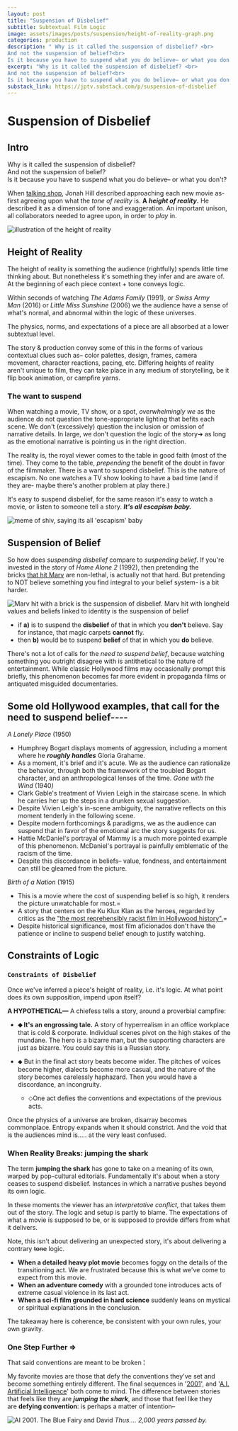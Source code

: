 ```yaml
---
layout: post
title: "Suspension of Disbelief"
subtitle: Subtextual Film Logic
image: assets/images/posts/suspension/height-of-reality-graph.png
categories: production
description: " Why is it called the suspension of disbelief? <br>
And not the suspension of belief?<br>
Is it because you have to suspend what you do believe– or what you don't?"
excerpt: "Why is it called the suspension of disbelief? <br>
And not the suspension of belief?<br>
Is it because you have to suspend what you do believe– or what you don't?"
substack_link: https://jptv.substack.com/p/suspension-of-disbelief
---
```

# Suspension of Disbelief
## Intro

Why is it called the suspension of disbelief?  
And not the suspension of belief?  
Is it because you have to suspend what you do believe– or what you don't?  


When [talking shop](https://youtu.be/pz-gkMp3cMo?si=SUc3l_vecs-kaDvK&t=4320), Jonah Hill described approaching each new movie as- first agreeing upon what the _tone of reality_ is. **A** _**height of reality**_**.** He described it as a dimension of tone and exaggeration. An important unison, all collaborators needed to agree upon, in order to _play_ in.

![illustration of the height of reality](/assets/images/posts/suspension/height-of-reality-graph.png)

## Height of Reality
The height of reality is something the audience (rightfully) spends little time thinking about. But nonetheless it's something they infer and are aware of. At the beginning of each piece context + tone conveys logic.

Within seconds of watching _The Adams Family_ (1991), or _Swiss Army Man_ (2016) or _Little Miss Sunshine_ (2006) we the audience have a sense of what's normal, and abnormal within the logic of these universes.

The physics, norms, and expectations of a piece are all absorbed at a lower subtextual level.

The story & production convey some of this in the forms of various contextual clues such as– color palettes, design, frames, camera movement, character reactions, pacing, etc. Differing heights of reality aren't unique to film, they can take place in any medium of storytelling, be it flip book animation, or campfire yarns.

### The want to suspend
When watching a movie, TV show, or a spot, _overwhelmingly we_ as the audience do not question the tone-appropriate lighting that befits each scene. We don't (excessively) question the inclusion or omission of narrative details. In large, we don't question the logic of the story➔ as long as the emotional narrative is pointing us in the right direction.

The reality is, the royal viewer comes to the table in good faith (most of the time). They come to the table, _prepending_ the benefit of the doubt in favor of the filmmaker. There is a want to suspend disbelief. This is the nature of escapism. No one watches a TV show looking to have a bad time (and if they are- maybe there's another problem at play there.)

It's easy to suspend disbelief, for the same reason it's easy to watch a movie, or listen to someone tell a story. _**It's all escapism baby.**_

![meme of shiv, saying its all 'escapism' baby](/assets/images/posts/suspension/Escape-Shiv.png)

## Suspension of Belief
So how does _suspending disbelief_ compare to _suspending belief_. If you're invested in the story of _Home Alone 2_ (1992), then pretending the bricks [that hit Marv](https://physicsofhomealone.blogspot.com/p/blog-page.html) are non-lethal, is actually not that hard. But pretending to NOT believe something you find integral to your belief system- is a bit harder.

![Marv hit with a brick is the suspension of disbelief. Marv hit with longheld values and beliefs linked to identity is the suspension of belief](/assets/images/posts/suspension/Brick-vs-Belief.png)

- if **a)** is to suspend the **disbelief** of that in which you **don't** believe. Say for instance, that magic carpets **cannot** fly.  
- then **b)** would be to suspend **belief** of that in which you **do** believe.   

There's not a lot of calls for the _need to suspend belief_, because watching something you outright disagree with is antithetical to the nature of entertainment. While classic Hollywood films may occasionally prompt this briefly, this phenomenon becomes far more evident in propaganda films or antiquated misguided documentaries.

Some old Hollywood examples, that call for the need to suspend belief----
---

_A Lonely Place_ (1950)
- Humphrey Bogart displays moments of aggression, including a moment where he _**roughly handles**_ Gloria Grahame.
- As a moment, it's brief and it's acute. We as the audience can rationalize the behavior, through both the framework of the troubled Bogart character, and an anthropological lenses of the time.
_Gone with the Wind_ (1940­_)_
- Clark Gable's treatment of Vivien Leigh in the staircase scene. In which he carries her up the steps in a drunken sexual suggestion.
- Despite Vivien Leigh's in-scene ambiguity, the narrative reflects on this moment tenderly in the following scene.
- Despite modern forthcomings & paradigms, we as the audience can suspend that in favor of the emotional arc the story suggests for us.
- Hattie McDaniel's portrayal of Mammy is a much more pointed example of this phenomenon. McDaniel's portrayal is painfully emblematic of the racism of the time.
- Despite this discordance in beliefs– value, fondness, and entertainment can still be gleamed from the picture.
    

_Birth of a Nation_ (1915)
- This is a movie where the cost of suspending belief is so high, it renders the picture unwatchable for most.=
- A story that centers on the Ku Klux Klan as the heroes, regarded by critics as the ["the most reprehensibly racist film in Hollywood history".](https://www.washingtonpost.com/posteverything/wp/2015/03/03/the-birth-of-a-nation/)=
- Despite historical significance, most film aficionados don't have the patience or incline to suspend belief enough to justify watching.
    

## Constraints of Logic
### `Constraints of Disbelief`
Once we've inferred a piece's height of reality, i.e. it's logic. At what point does its own supposition, impend upon itself?

**A HYPOTHETICAL—**
A chiefess tells a story, around a proverbial campfire:

- **⬥ It's an engrossing tale.** A story of hyperrealism in an office workplace that is cold & corporate. Individual scenes pivot on the high stakes of the mundane. The hero is a bizarre man, but the supporting characters are just as bizarre. You could say this is a Russian story.
    
- ⬥ But in the final act story beats become wider. The pitches of voices become higher, dialects become more casual, and the nature of the story becomes carelessly haphazard. Then you would have a discordance, an incongruity.
    - ⬦One act defies the conventions and expectations of the previous acts.

Once the physics of a universe are broken, disarray becomes commonplace. Entropy expands when it should constrict. And the void that is the audiences mind is..... at the very least confused.

### When Reality Breaks: jumping the shark

The term **jumping the shark** has gone to take on a meaning of its own, warped by pop-cultural editorials. Fundamentally it's about when a story ceases to suspend disbelief. Instances in which a narrative pushes beyond its own logic.

In these moments the viewer has an _interpretative conflict,_ that takes them out of the story. The logic and setup is partly to blame. The expectations of what a movie is supposed to be, or is supposed to provide differs from what it delivers.

Note, this isn't about delivering an unexpected story, it's about delivering a contrary ~~tone~~ logic.

- **When a detailed heavy plot movie** becomes foggy on the details of the transitioning act. We are frustrated because this is what we've come to expect from this movie.
- **When an adventure comedy** with a grounded tone introduces acts of extreme casual violence in its last act.
- **When a sci-fi film grounded in hard science** suddenly leans on mystical or spiritual explanations in the conclusion.

The takeaway here is coherence, be consistent with your own rules, your own gravity.
### One Step Further =>
That said conventions are meant to be broken ¦

My favorite movies are those that defy the conventions they've set and become something entirely different. The final sequences in '[2001](https://youtu.be/Gfje9_QRQbk?si=1_NW2axGYsrWBNJt)', and '[A.I. Artificial Intelligence](https://medium.com/humungus/i-cant-stop-thinking-about-this-scene-from-a-i-artificial-intelligence-1e0a65a2353)' both come to mind. The difference between stories that feels like they are _**jumping the shark**_, and those that feel like they are **defying convention**: is perhaps a matter of intention–

![AI 2001. The Blue Fairy and David](/assets/images/posts/suspension/ai063.jpg)
*Thus…. 2,000 years passed by.*